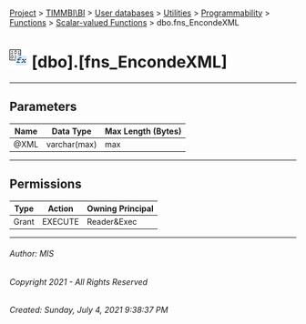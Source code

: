 #### 

[Project](../../../../../../index.md) > [TIMMBI\\BI](../../../../../index.md) > [User databases](../../../../index.md) > [Utilities](../../../index.md) > [Programmability](../../index.md) > [Functions](../index.md) > [Scalar-valued Functions](Scalar-valued_Functions.md) > dbo.fns_EncondeXML

# ![Scalar-valued Functions](../../../../../../Images/Function_Scalar32.png) [dbo].[fns_EncondeXML]

---

## <a name="#parameters"></a>Parameters

| Name | Data Type | Max Length (Bytes) |
|---|---|---|
| @XML | varchar(max) | max |


---

## <a name="#permissions"></a>Permissions

| Type | Action | Owning Principal |
|---|---|---|
| Grant | EXECUTE | Reader&Exec |


---

###### Author:  MIS

###### Copyright 2021 - All Rights Reserved

###### Created: Sunday, July 4, 2021 9:38:37 PM

